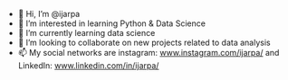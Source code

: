 - 👋 Hi, I’m @ijarpa
- 👀 I’m interested in learning Python & Data Science 
- 🌱 I’m currently learning data science 
- 💞️ I’m looking to collaborate on new projects related to data analysis 
- 📫 My social networks are instagram: www.instagram.com/ijarpa/ and LinkedIn: www.linkedin.com/in/ijarpa/

<!---
ijarpa/ijarpa is a ✨ special ✨ repository because its `README.md` (this file) appears on your GitHub profile.
You can click the Preview link to take a look at your changes.
--->

